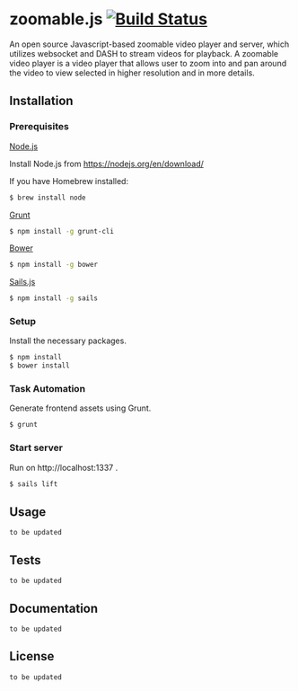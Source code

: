 # zoomable.js [![Build Status][travis-image]][travis-url] 
An open source Javascript-based zoomable video player and server, which utilizes websocket and DASH to stream videos for playback. A zoomable video player is a video player that allows user to zoom into and pan around the video to view selected in higher resolution and in more details. 


## Installation

### Prerequisites

[Node.js](http://nodejs.org)

Install Node.js from https://nodejs.org/en/download/

If you have Homebrew installed:
```bash
$ brew install node
```

[Grunt](http://gruntjs.com/)
```bash
$ npm install -g grunt-cli
```

[Bower](http://www.npmjs.com/package/bower)
```bash
$ npm install -g bower
```

[Sails.js](http://sailsjs.org/get-started)
```bash
$ npm install -g sails
```


### Setup

Install the necessary packages.

```bash
$ npm install 
$ bower install 
```

### Task Automation

Generate frontend assets using Grunt.

```bash
$ grunt
```

### Start server

Run on http://localhost:1337 .

```bash
$ sails lift
```

## Usage
`to be updated`


## Tests
`to be updated`


## Documentation
`to be updated`


## License
`to be updated`

[travis-image]: https://travis-ci.org/nus-mtp/zoomable.js.svg?branch=develop
[travis-url]: https://travis-ci.org/nus-mtp/zoomable.js
